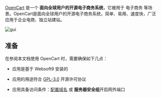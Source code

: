 [OpenCart](https://www.opencart.com/) 是一个 **面向全球用户的开源电子商务系统**，它被用于 电子商务  等场景。OpenCart是面向全球用户的开源电子商务系统，简单、易用、速度快，广泛应用于企业电商、独立站建站。


![gui](https://libs.websoft9.com/Websoft9/DocsPicture/zh/opencart/opencart-gui-websoft9.png)


## 准备

在参阅本文档使用 OpenCart 时，需要确保如下几点：

- 应用是基于 Websoft9 安装的

- 应用的用途符合 [GPL-3.0](https://opensource.org/licenses/GPL-3.0) 开源许可协议

- 应用具备访问条件：[配置域名](./guide/appsetdomain) 或 **服务器安全组**开启网外端口